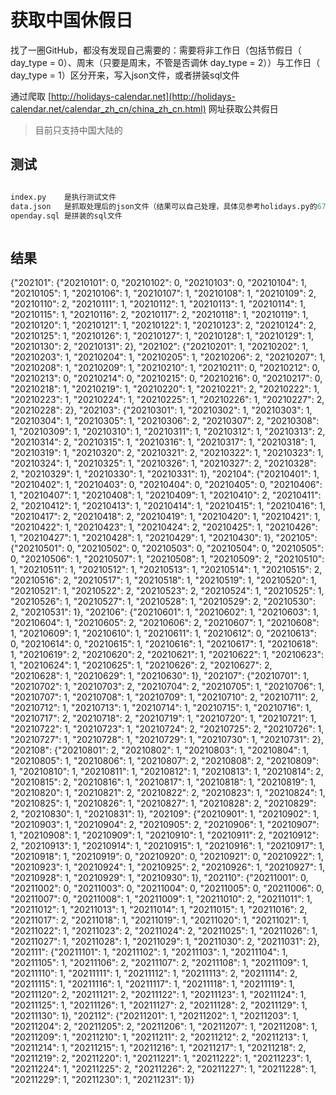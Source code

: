 # 获取中国休假日

找了一圈GitHub，都没有发现自己需要的：需要将非工作日（包括节假日（ day_type = 0）、周末（只要是周末，不管是否调休 day_type = 2））与工作日（ day_type = 1）区分开来，写入json文件，或者拼装sql文件

通过爬取 [http://holidays-calendar.net](http://holidays-calendar.net/calendar_zh_cn/china_zh_cn.html) 网址获取公共假日

>目前只支持中国大陆的

## 测试

```python

index.py    是执行测试文件
data.json   是抓取处理后的json文件（结果可以自己处理，具体见参考holidays.py的67行）
openday.sql 是拼装的sql文件



```

## 结果

{"202101": {"20210101": 0, "20210102": 0, "20210103": 0, "20210104": 1, "20210105": 1, "20210106": 1, "20210107": 1, "20210108": 1, "20210109": 2, "20210110": 2, "20210111": 1, "20210112": 1, "20210113": 1, "20210114": 1, "20210115": 1, "20210116": 2, "20210117": 2, "20210118": 1, "20210119": 1, "20210120": 1, "20210121": 1, "20210122": 1, "20210123": 2, "20210124": 2, "20210125": 1, "20210126": 1, "20210127": 1, "20210128": 1, "20210129": 1, "20210130": 2, "20210131": 2}, "202102": {"20210201": 1, "20210202": 1, "20210203": 1, "20210204": 1, "20210205": 1, "20210206": 2, "20210207": 1, "20210208": 1, "20210209": 1, "20210210": 1, "20210211": 0, "20210212": 0, "20210213": 0, "20210214": 0, "20210215": 0, "20210216": 0, "20210217": 0, "20210218": 1, "20210219": 1, "20210220": 1, "20210221": 2, "20210222": 1, "20210223": 1, "20210224": 1, "20210225": 1, "20210226": 1, "20210227": 2, "20210228": 2}, "202103": {"20210301": 1, "20210302": 1, "20210303": 1, "20210304": 1, "20210305": 1, "20210306": 2, "20210307": 2, "20210308": 1, "20210309": 1, "20210310": 1, "20210311": 1, "20210312": 1, "20210313": 2, "20210314": 2, "20210315": 1, "20210316": 1, "20210317": 1, "20210318": 1, "20210319": 1, "20210320": 2, "20210321": 2, "20210322": 1, "20210323": 1, "20210324": 1, "20210325": 1, "20210326": 1, "20210327": 2, "20210328": 2, "20210329": 1, "20210330": 1, "20210331": 1}, "202104": {"20210401": 1, "20210402": 1, "20210403": 0, "20210404": 0, "20210405": 0, "20210406": 1, "20210407": 1, "20210408": 1, "20210409": 1, "20210410": 2, "20210411": 2, "20210412": 1, "20210413": 1, "20210414": 1, "20210415": 1, "20210416": 1, "20210417": 2, "20210418": 2, "20210419": 1, "20210420": 1, "20210421": 1, "20210422": 1, "20210423": 1, "20210424": 2, "20210425": 1, "20210426": 1, "20210427": 1, "20210428": 1, "20210429": 1, "20210430": 1}, "202105": {"20210501": 0, "20210502": 0, "20210503": 0, "20210504": 0, "20210505": 0, "20210506": 1, "20210507": 1, "20210508": 1, "20210509": 2, "20210510": 1, "20210511": 1, "20210512": 1, "20210513": 1, "20210514": 1, "20210515": 2, "20210516": 2, "20210517": 1, "20210518": 1, "20210519": 1, "20210520": 1, "20210521": 1, "20210522": 2, "20210523": 2, "20210524": 1, "20210525": 1, "20210526": 1, "20210527": 1, "20210528": 1, "20210529": 2, "20210530": 2, "20210531": 1}, "202106": {"20210601": 1, "20210602": 1, "20210603": 1, "20210604": 1, "20210605": 2, "20210606": 2, "20210607": 1, "20210608": 1, "20210609": 1, "20210610": 1, "20210611": 1, "20210612": 0, "20210613": 0, "20210614": 0, "20210615": 1, "20210616": 1, "20210617": 1, "20210618": 1, "20210619": 2, "20210620": 2, "20210621": 1, "20210622": 1, "20210623": 1, "20210624": 1, "20210625": 1, "20210626": 2, "20210627": 2, "20210628": 1, "20210629": 1, "20210630": 1}, "202107": {"20210701": 1, "20210702": 1, "20210703": 2, "20210704": 2, "20210705": 1, "20210706": 1, "20210707": 1, "20210708": 1, "20210709": 1, "20210710": 2, "20210711": 2, "20210712": 1, "20210713": 1, "20210714": 1, "20210715": 1, "20210716": 1, "20210717": 2, "20210718": 2, "20210719": 1, "20210720": 1, "20210721": 1, "20210722": 1, "20210723": 1, "20210724": 2, "20210725": 2, "20210726": 1, "20210727": 1, "20210728": 1, "20210729": 1, "20210730": 1, "20210731": 2}, "202108": {"20210801": 2, "20210802": 1, "20210803": 1, "20210804": 1, "20210805": 1, "20210806": 1, "20210807": 2, "20210808": 2, "20210809": 1, "20210810": 1, "20210811": 1, "20210812": 1, "20210813": 1, "20210814": 2, "20210815": 2, "20210816": 1, "20210817": 1, "20210818": 1, "20210819": 1, "20210820": 1, "20210821": 2, "20210822": 2, "20210823": 1, "20210824": 1, "20210825": 1, "20210826": 1, "20210827": 1, "20210828": 2, "20210829": 2, "20210830": 1, "20210831": 1}, "202109": {"20210901": 1, "20210902": 1, "20210903": 1, "20210904": 2, "20210905": 2, "20210906": 1, "20210907": 1, "20210908": 1, "20210909": 1, "20210910": 1, "20210911": 2, "20210912": 2, "20210913": 1, "20210914": 1, "20210915": 1, "20210916": 1, "20210917": 1, "20210918": 1, "20210919": 0, "20210920": 0, "20210921": 0, "20210922": 1, "20210923": 1, "20210924": 1, "20210925": 2, "20210926": 1, "20210927": 1, "20210928": 1, "20210929": 1, "20210930": 1}, "202110": {"20211001": 0, "20211002": 0, "20211003": 0, "20211004": 0, "20211005": 0, "20211006": 0, "20211007": 0, "20211008": 1, "20211009": 1, "20211010": 2, "20211011": 1, "20211012": 1, "20211013": 1, "20211014": 1, "20211015": 1, "20211016": 2, "20211017": 2, "20211018": 1, "20211019": 1, "20211020": 1, "20211021": 1, "20211022": 1, "20211023": 2, "20211024": 2, "20211025": 1, "20211026": 1, "20211027": 1, "20211028": 1, "20211029": 1, "20211030": 2, "20211031": 2}, "202111": {"20211101": 1, "20211102": 1, "20211103": 1, "20211104": 1, "20211105": 1, "20211106": 2, "20211107": 2, "20211108": 1, "20211109": 1, "20211110": 1, "20211111": 1, "20211112": 1, "20211113": 2, "20211114": 2, "20211115": 1, "20211116": 1, "20211117": 1, "20211118": 1, "20211119": 1, "20211120": 2, "20211121": 2, "20211122": 1, "20211123": 1, "20211124": 1, "20211125": 1, "20211126": 1, "20211127": 2, "20211128": 2, "20211129": 1, "20211130": 1}, "202112": {"20211201": 1, "20211202": 1, "20211203": 1, "20211204": 2, "20211205": 2, "20211206": 1, "20211207": 1, "20211208": 1, "20211209": 1, "20211210": 1, "20211211": 2, "20211212": 2, "20211213": 1, "20211214": 1, "20211215": 1, "20211216": 1, "20211217": 1, "20211218": 2, "20211219": 2, "20211220": 1, "20211221": 1, "20211222": 1, "20211223": 1, "20211224": 1, "20211225": 2, "20211226": 2, "20211227": 1, "20211228": 1, "20211229": 1, "20211230": 1, "20211231": 1}}

```log




